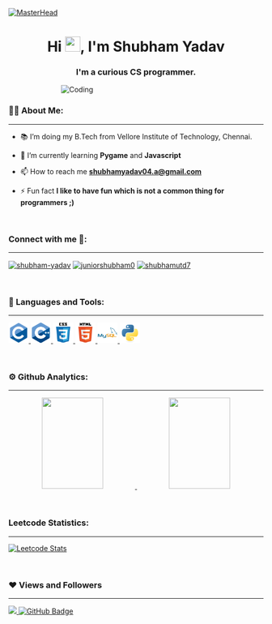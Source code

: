 [![MasterHead](https://blog.bit.ai/wp-content/uploads/2018/09/How-to-Embed-GitHub-Gists-in-Your-Documents-Blog-Banner.png)](https://offshujr04.io)
<h1 align="center">Hi <img src="https://raw.githubusercontent.com/MartinHeinz/MartinHeinz/master/wave.gif" height="30px" width="30px">, I'm Shubham Yadav</h1>
<h3 align="center">I'm a curious CS programmer.</h3>
<img align="right" alt="Coding" width="400" src="https://i.pinimg.com/originals/f1/e7/34/f1e734f9cade86fe737a9aa404ad5677.gif">

<br>
<h3 align="left">🙋‍♂️ About Me:</h3>
<hr>

 
- 📚 I’m doing my B.Tech from Vellore Institute of Technology, Chennai.

- 🌱 I’m currently learning **Pygame** and **Javascript**

- 📫 How to reach me **shubhamyadav04.a@gmail.com**

- ⚡ Fun fact **I like to have fun which is not a common thing for programmers ;)**
<br>
<h3 align="left">Connect with me 🤝:</h3>
<hr>
<p align="left">
<a href="https://linkedin.com/in/shubham-yadav" target="blank"><img align="center" src="https://raw.githubusercontent.com/rahuldkjain/github-profile-readme-generator/master/src/images/icons/Social/linked-in-alt.svg" alt="shubham-yadav" height="30" width="40" /></a>
<a href="https://www.hackerrank.com/juniorshubham0" target="blank"><img align="center" src="https://raw.githubusercontent.com/rahuldkjain/github-profile-readme-generator/master/src/images/icons/Social/hackerrank.svg" alt="juniorshubham0" height="30" width="40" /></a>
<a href="https://www.leetcode.com/shubhamutd7" target="blank"><img align="center" src="https://raw.githubusercontent.com/rahuldkjain/github-profile-readme-generator/master/src/images/icons/Social/leet-code.svg" alt="shubhamutd7" height="30" width="40" /></a>
</p>
<br>
<h3 align="left">🚀 Languages and Tools:</h3>
<hr>
<p align="left"> <a href="https://www.cprogramming.com/" target="_blank" rel="noreferrer"> <img src="https://raw.githubusercontent.com/devicons/devicon/master/icons/c/c-original.svg" alt="c" width="40" height="40"/> </a> <a href="https://www.w3schools.com/cpp/" target="_blank" rel="noreferrer"> <img src="https://raw.githubusercontent.com/devicons/devicon/master/icons/cplusplus/cplusplus-original.svg" alt="cplusplus" width="40" height="40"/> </a> <a href="https://www.w3schools.com/css/" target="_blank" rel="noreferrer"> <img src="https://raw.githubusercontent.com/devicons/devicon/master/icons/css3/css3-original-wordmark.svg" alt="css3" width="40" height="40"/> </a> <a href="https://www.w3.org/html/" target="_blank" rel="noreferrer"> <img src="https://raw.githubusercontent.com/devicons/devicon/master/icons/html5/html5-original-wordmark.svg" alt="html5" width="40" height="40"/> </a> <a href="https://www.mysql.com/" target="_blank" rel="noreferrer"> <img src="https://raw.githubusercontent.com/devicons/devicon/master/icons/mysql/mysql-original-wordmark.svg" alt="mysql" width="40" height="40"/> </a> <a href="https://www.python.org" target="_blank" rel="noreferrer"> <img src="https://raw.githubusercontent.com/devicons/devicon/master/icons/python/python-original.svg" alt="python" width="40" height="40"/> </a> </p>
<br>
<h3 align="left">⚙️ Github Analytics:</h3>
<hr>


<p align="center">
<a href="https://github.com/offshujr04">
  <img height="180em" width="49%" src="https://github-readme-stats-eight-theta.vercel.app/api?username=offshujr04&show_icons=true&theme=algolia"/>
  <img height="180em" width="49%" src="https://github-readme-stats-eight-theta.vercel.app/api/top-langs/?username=offshujr04&layout=compact&langs_count=8&theme=algolia"/>
</a>
</p>
<br>
<h3 align="left">Leetcode Statistics:</h3>
<hr>

[![Leetcode Stats](https://leetcard.shubham.utd7/shubhamutd7)](https://leetcode.com/shubhamutd7/)



<br>
<h3 align="left"> ❤ Views and Followers</h3>

<hr>
<a href="https://github.com/Meghna-DAS/github-profile-views-counter">
    <img src="https://komarev.com/ghpvc/?username=offshujr04">
</a>
<a href="https://github.com/offshujr04?tab=followers"><img src="https://img.shields.io/github/followers/offshujr04?label=Followers&style=social" alt="GitHub Badge"></a>
</p>

